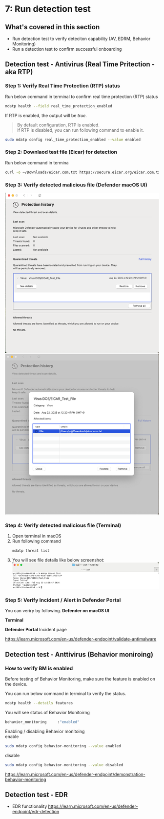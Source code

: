 # 7: Run detection test

## What's covered in this section
- Run detection test to verify deteciton capability (AV, EDRM, Behavior Monitoring)
- Run a detection test to confirm successful onboarding

## Detection test - Antivirus (Real Time Pritection - aka RTP)

### Step 1: Verify Real Time Protection (RTP) status
Run below command in terminal to confirm real time protection (RTP) status
```sh
mdatp health --field real_time_protection_enabled
```
If RTP is enabled, the output will be *true*.  

> By default configuration, RTP is enabled.  
> If RTP is disabled, you can run following command to enable it.
```sh
sudo mdatp config real_time_protection_enabled --value enabled
```

### Step 2: Downlaod test file (Eicar) for detection
Run below command in termina
```sh
curl -o ~/Downloads/eicar.com.txt https://secure.eicar.org/eicar.com.txt
```

### Step 3: Verify detected malicious file (Defender macOS UI)

![image alt](https://github.com/yujiaoMSFT/Microsoft-Defender-For-Endpoint/blob/1d7a74bf9fe05a45b09bd40c21226cc70fae31e7/Images/macOS/AVDetection-macOS1.png)
![image alt](https://github.com/yujiaoMSFT/Microsoft-Defender-For-Endpoint/blob/1d7a74bf9fe05a45b09bd40c21226cc70fae31e7/Images/macOS/AVDetection-macOS2.png)

### Step 4: Verify detected malicious file (Terminal)
1. Open terminal in macOS
2. Run following command
   ```sh
   mdatp threat list
   ```
3. You will see file details like below screenshot:
   ![image alt](https://github.com/yujiaoMSFT/Microsoft-Defender-For-Endpoint/blob/1d7a74bf9fe05a45b09bd40c21226cc70fae31e7/Images/macOS/AVDetection-CLI1.png)

### Step 5: Verify Incident / Alert in Defender Portal

You can veriry by following.
**Defender on macOS UI**


**Terminal**  

**Defender Portal**
Incident page

https://learn.microsoft.com/en-us/defender-endpoint/validate-antimalware

## Detection test -  Anttivirus (Behavior moniroing)

### How to verify BM is enabled
Before testing of Behavior Monitoring, make sure the feature is enabled on the device.

You can run below command in terminal to verify the status.
```sh
mdatp health --details features
```
You will see status of Behavior Monitoirng
```sh
behavior_monitoring     :"enabled"
```
Enabling / disabling Behavior monitoing  
enable
```sh
sudo mdatp config behavior-monitoring --value enabled
```
disable
```sh
sudo mdatp config behavior-monitoring --value disabled
```

https://learn.microsoft.com/en-us/defender-endpoint/demonstration-behavior-monitoring

## Detection test - EDR
- EDR functionality
https://learn.microsoft.com/en-us/defender-endpoint/edr-detection

